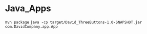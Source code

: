  # Java_Apps
`mvn package`
`java -cp target/David_ThreeButtons-1.0-SNAPSHOT.jar com.DavidCompany.app.App`

